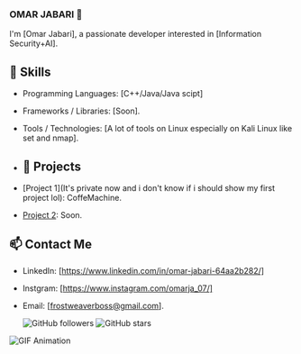 ### OMAR JABARI 👋
I'm [Omar Jabari], a passionate developer interested in [Information Security+AI].
## 🔧 Skills

- Programming Languages: [C++/Java/Java scipt]
- Frameworks / Libraries: [Soon].
- Tools / Technologies: [A lot of tools on Linux especially on Kali Linux like set and nmap].
- ## 🚀 Projects

- [Project 1](It's private now and i don't know if i should show my first project lol): CoffeMachine.
- [Project 2](link-to-project2): Soon.
## 📫 Contact Me

- LinkedIn: [https://www.linkedin.com/in/omar-jabari-64aa2b282/]
- Instgram: [https://www.instagram.com/omarja_07/]
- Email: [frostweaverboss@gmail.com].
   
  ![GitHub followers](https://img.shields.io/github/followers/your-username?style=social)
![GitHub stars](https://img.shields.io/github/stars/your-username/your-repo?style=social)


![GIF Animation](https://media.giphy.com/media/HqWU6NTLNLzg2Qf5rH/giphy.gif)



